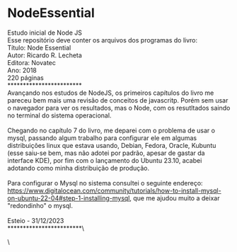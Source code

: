 # NodeEssential
Estudo inicial de Node JS\
Esse repositório deve conter os arquivos dos programas do livro:\
Título: Node Essential\
Autor: Ricardo R. Lecheta\
Editora: Novatec\
Ano: 2018\
220 páginas\
************************\
Avançando nos estudos de NodeJS, os primeiros capítulos do livro me pareceu bem mais uma revisão de conceitos de javascritp. Porém sem usar o navegador para ver os resultados, mas o Node, com os resutltados saindo no terminal do sistema operacional.\
 \
Chegando no capítulo 7 do livro, me deparei com o problema de usar o mysql, passando algum trabalho para configurar ele em algumas distribuições linux que estava usando, Debian, Fedora, Oracle, Kubuntu (esse saiu-se bem, mas não adotei por padrão, apesar de gastar da interface KDE), por fim com o lançamento do Ubuntu 23.10, acabei adotando como minha distribuição de produção.\
 \
Para configurar o Mysql no sistema consultei o seguinte endereço: https://www.digitalocean.com/community/tutorials/how-to-install-mysql-on-ubuntu-22-04#step-1-installing-mysql, que me ajudou muito a deixar "redondinho" o mysql.\
 \
Esteio - 31/12/2023\
************************\

 \
 
